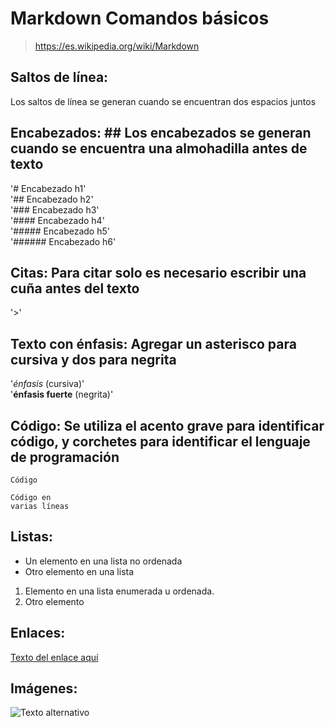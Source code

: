 # Markdown Comandos básicos

>https://es.wikipedia.org/wiki/Markdown

## Saltos de línea: ##
Los saltos de línea se generan cuando se encuentran dos espacios juntos

## Encabezados: ## Los encabezados se generan cuando se encuentra una almohadilla antes de texto

'# Encabezado h1'  
'## Encabezado h2'  
'### Encabezado h3'  
'#### Encabezado h4'  
'##### Encabezado h5'  
'###### Encabezado h6'  

## Citas: Para citar solo es necesario escribir una cuña antes del texto
'>'  

## Texto con énfasis: Agregar un asterisco para cursiva y dos para negrita

'*énfasis* (cursiva)'  
'**énfasis fuerte** (negrita)'  


 ## Código: Se utiliza el acento grave para identificar código, y corchetes para identificar el lenguaje de programación

`Código`
 ``` [language]
 Código en 
 varias líneas
 ```
 
 ## Listas:
 * Un elemento en una lista no ordenada
 * Otro elemento en una lista
 
 1. Elemento en una lista enumerada u ordenada.
 2. Otro elemento
 
## Enlaces:
 [Texto del enlace aquí](URL "Título del enlace")

## Imágenes:
![Texto alternativo](URL "Título de la imagen")
